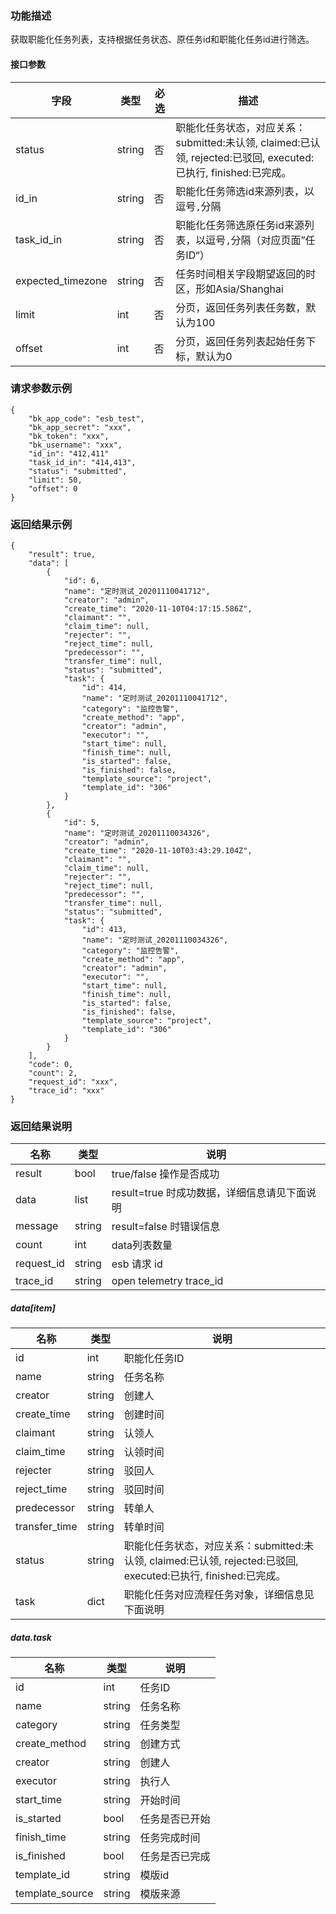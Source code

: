 ### 功能描述

获取职能化任务列表，支持根据任务状态、原任务id和职能化任务id进行筛选。

#### 接口参数

| 字段          |  类型       | 必选   |  描述             |
|-----------------|-------------|---------|------------------|
| status |   string     |   否   | 职能化任务状态，对应关系：submitted:未认领, claimed:已认领, rejected:已驳回, executed:已执行, finished:已完成。 |
| id_in  |   string   |   否   | 职能化任务筛选id来源列表，以逗号`,`分隔 |
| task_id_in |   string   |   否   | 职能化任务筛选原任务id来源列表，以逗号`,`分隔（对应页面”任务ID“） |
| expected_timezone | string |   否   |  任务时间相关字段期望返回的时区，形如Asia/Shanghai |
|   limit       |   int        |   否   | 分页，返回任务列表任务数，默认为100 |
|   offset      |   int        |   否   |  分页，返回任务列表起始任务下标，默认为0 |

### 请求参数示例

```
{
    "bk_app_code": "esb_test",
    "bk_app_secret": "xxx",
    "bk_token": "xxx",
    "bk_username": "xxx",
    "id_in": "412,411"
    "task_id_in": "414,413",
    "status": "submitted",
    "limit": 50,
    "offset": 0
}
```

### 返回结果示例

```
{
    "result": true,
    "data": [
        {
            "id": 6,
            "name": "定时测试_20201110041712",
            "creator": "admin",
            "create_time": "2020-11-10T04:17:15.586Z",
            "claimant": "",
            "claim_time": null,
            "rejecter": "",
            "reject_time": null,
            "predecessor": "",
            "transfer_time": null,
            "status": "submitted",
            "task": {
                "id": 414,
                "name": "定时测试_20201110041712",
                "category": "监控告警",
                "create_method": "app",
                "creator": "admin",
                "executor": "",
                "start_time": null,
                "finish_time": null,
                "is_started": false,
                "is_finished": false,
                "template_source": "project",
                "template_id": "306"
            }
        },
        {
            "id": 5,
            "name": "定时测试_20201110034326",
            "creator": "admin",
            "create_time": "2020-11-10T03:43:29.104Z",
            "claimant": "",
            "claim_time": null,
            "rejecter": "",
            "reject_time": null,
            "predecessor": "",
            "transfer_time": null,
            "status": "submitted",
            "task": {
                "id": 413,
                "name": "定时测试_20201110034326",
                "category": "监控告警",
                "create_method": "app",
                "creator": "admin",
                "executor": "",
                "start_time": null,
                "finish_time": null,
                "is_started": false,
                "is_finished": false,
                "template_source": "project",
                "template_id": "306"
            }
        }
    ],
    "code": 0,
    "count": 2,
    "request_id": "xxx",
    "trace_id": "xxx"
}
```

### 返回结果说明

|   名称   |  类型  |           说明             |
| ------------ | ---------- | ------------------------------ |
|  result      |    bool    |      true/false 操作是否成功     |
|  data        |    list    |      result=true 时成功数据，详细信息请见下面说明     |
|  message     |    string  |      result=false 时错误信息     |
| count | int | data列表数量 |
|  request_id     |    string  |      esb 请求 id     |
|  trace_id     |    string  |      open telemetry trace_id     |

##### data[item]

|   名称   |  类型  |           说明             |
| ------------ | ---------- | ------------------------------ |
|  id          |    int     | 职能化任务ID |
|  name        |    string  | 任务名称 |
| creator |    string  | 创建人 |
| create_time |  string  | 创建时间 |
| claimant |  string    | 认领人 |
| claim_time |  string    | 认领时间 |
|  rejecter  |  string    | 驳回人 |
| reject_time |  string    | 驳回时间 |
|  predecessor  |  string    | 转单人 |
| transfer_time |  string    | 转单时间 |
| status |  string      | 职能化任务状态，对应关系：submitted:未认领, claimed:已认领, rejected:已驳回, executed:已执行, finished:已完成。 |
|  task |  dict  | 职能化任务对应流程任务对象，详细信息见下面说明 |

##### data.task

| 名称            | 类型   | 说明           |
| --------------- | ------ | -------------- |
| id              | int    | 任务ID         |
| name            | string | 任务名称       |
| category        | string | 任务类型       |
| create_method   | string | 创建方式       |
| creator         | string | 创建人         |
| executor        | string | 执行人         |
| start_time      | string | 开始时间       |
| is_started      | bool   | 任务是否已开始 |
| finish_time     | string | 任务完成时间   |
| is_finished     | bool   | 任务是否已完成 |
| template_id     | string | 模版id         |
| template_source | string | 模版来源       |




